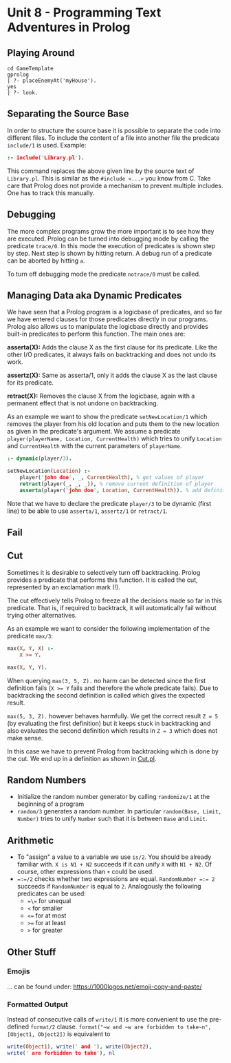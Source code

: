 # Unit 8 - Programming Text Adventures in Prolog
## Playing Around
```
cd GameTemplate
gprolog
| ?- placeEnemyAt('myHouse').
yes
| ?- look.
```
## Separating the Source Base
In order to structure the source base it is possible to separate the code into different files. To include the content of a file into another file the predicate `include/1` is used. Example:

```Prolog
:- include('Library.pl').
```
This command replaces the above given line by the source text of `Library.pl`. This is similar as the `#include <...>` you know from C. Take care that Prolog does not provide a mechanism to prevent multiple includes. One has to track this manually.

## Debugging
The more complex programs grow the more important is to see how they are executed. Prolog can be turned into debugging mode by calling the predicate `trace/0`. In this mode the execution of predicates is shown step by step. Next step is shown by hitting return. A debug run of a predicate can be aborted by hitting `a`.

To turn off debugging mode the predicate `notrace/0` must be called.

## Managing Data aka Dynamic Predicates
We have seen that a Prolog program is a logicbase of predicates, and so far we have entered clauses for those predicates directly in our programs. Prolog also allows us to manipulate the logicbase directly and provides built-in predicates to perform this function. The main ones are:

**asserta(X):** Adds the clause X as the first clause for its predicate. Like the other I/O predicates, it always fails on backtracking and does not undo its work.

**assertz(X):** Same as asserta/1, only it adds the clause X as the last clause for its predicate.

**retract(X):** Removes the clause X from the logicbase, again with a permanent effect that is not undone on backtracking.

As an example we want to show the predicate `setNewLocation/1` which removes the player from his old location and puts them to the new location as given in the predicate's argument. We assume a predicate `player(playerName, Location, CurrentHealth)` which tries to unify `Location` and `CurrentHealth` with the current parameters of `playerName`.

```Prolog
:- dynamic(player/3).

setNewLocation(Location) :-
    player('john doe', _, CurrentHealth), % get values of player
    retract(player(_, _, _)), % remove current definition of player
    asserta(player('john doe', Location, CurrentHealth)). % add definition of player with new location
```
Note that we have to declare the predicate `player/3` to be dynamic (first line) to be able to use `asserta/1`, `assertz/1` or `retract/1`.

## Fail

## Cut
Sometimes it is desirable to selectively turn off backtracking. Prolog provides a predicate that performs this function. It is called the cut, represented by an exclamation mark (!).

The cut effectively tells Prolog to freeze all the decisions made so far in this predicate. That is, if required to backtrack, it will automatically fail without trying other alternatives.

As an example we want to consider the following implementation of the predicate `max/3`:

```Prolog
max(X, Y, X) :-
    X >= Y.

max(X, Y, Y).
```
When querying `max(3, 5, Z).` no harm can be detected since the first definition fails (`X >= Y` fails and therefore the whole predicate fails). Due to backtracking the second definition is called which gives the expected result.

`max(5, 3, Z).` however behaves harmfully. We get the correct result `Z = 5` (by evaluating the first definition) but it keeps stuck in backtracking and also evaluates the second definition which results in `Z = 3` which does not make sense.

In this case we have to prevent Prolog from backtracking which is done by the cut. We end up in a definition as shown in [Cut.pl](./Cut.pl).

## Random Numbers
- Initialize the random number generator by calling `randomize/1` at the beginning of a program
- `random/3` generates a random number. In particular `random(Base, Limit, Number)` tries to unify `Number` such that it is between `Base` and `Limit`.

## Arithmetic
- To "assign" a value to a variable we use `is/2`. You should be already familiar with. `X is N1 + N2` succeeds if it can unify `X` with `N1 + N2`. Of course, other expressions than `+` could be used.
-  `=:=/2` checks whether two expressions are equal. `RandomNumber =:= 2` succeeds if `RandomNumber` is equal to `2`. Analogously the following predicates can be used:
   -  `=\=` for unequal
   -  `<` for smaller
   -  `<=` for at most
   -  `>=` for at least
   -  `>` for greater

## Other Stuff
### Emojis
... can be found under: https://1000logos.net/emoji-copy-and-paste/

### Formatted Output
Instead of consecutive calls of `write/1` it is more convenient to use the pre-defined `format/2` clause. `format("~w and ~w are forbidden to take~n", [Object1, Object2])` is equivalent to

```Prolog
write(Object1), write(' and '), write(Object2),
write(' are forbidden to take'), nl
```